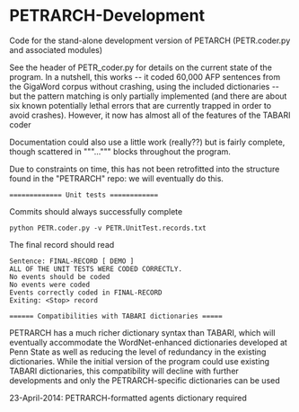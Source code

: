 PETRARCH-Development
====================

Code for the stand-alone development version of PETARCH (PETR.coder.py and associated modules)

See the header of PETR_coder.py for details on the current state of the program. In a 
nutshell, this works -- it coded 60,000 AFP sentences from the GigaWord corpus without 
crashing, using the included dictionaries -- but the pattern matching is only partially 
implemented (and there are about six known potentially lethal errors that are currently 
trapped in order to avoid crashes). However, it now has almost all of the features of
the TABARI coder

Documentation could also use a little work (really??) but is fairly complete, though 
scattered in """...""" blocks throughout the program.

Due to constraints on time, this has not been retrofitted into the structure found in 
the "PETRARCH" repo: we will eventually do this.

	============= Unit tests ============

Commits should always successfully complete 

	python PETR.coder.py -v PETR.UnitTest.records.txt

The final record should read

	Sentence: FINAL-RECORD [ DEMO ]
	ALL OF THE UNIT TESTS WERE CODED CORRECTLY. 
	No events should be coded
	No events were coded
	Events correctly coded in FINAL-RECORD
	Exiting: <Stop> record 

	====== Compatibilities with TABARI dictionaries =====

PETRARCH has a much richer dictionary syntax than TABARI, which will eventually accommodate 
the WordNet-enhanced dictionaries developed at Penn State as well as reducing the level 
of redundancy in the existing dictionaries. While the initial version of the program 
could use existing TABARI dictionaries, this compatibility will decline with further 
developments and only the PETRARCH-specific dictionaries can be used

23-April-2014: PETRARCH-formatted agents dictionary required
